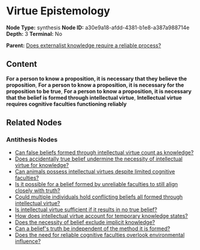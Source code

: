 # Virtue Epistemology

**Node Type:** synthesis
**Node ID:** a30e9a18-afdd-4381-b1e8-a387a988714e
**Depth:** 3
**Terminal:** No

**Parent:** [Does externalist knowledge require a reliable process?](does-externalist-knowledge-require-a-reliable-process-antithesis-d441f057-d81f-4443-99d4-62bdd5b073b2.md)

## Content

**For a person to know a proposition, it is necessary that they believe the proposition**, **For a person to know a proposition, it is necessary for the proposition to be true**, **For a person to know a proposition, it is necessary that the belief is formed through intellectual virtue**, **Intellectual virtue requires cognitive faculties functioning reliably**

## Related Nodes

### Antithesis Nodes

- [Can false beliefs formed through intellectual virtue count as knowledge?](can-false-beliefs-formed-through-intellectual-virtue-count-as-knowledge-antithesis-dc1a3efe-2a35-47cf-9f85-40ccb43267a0.md)
- [Does accidentally true belief undermine the necessity of intellectual virtue for knowledge?](does-accidentally-true-belief-undermine-the-necessity-of-intellectual-virtue-for-knowledge-antithesis-deb3da55-5573-4db6-a894-27eb3204b935.md)
- [Can animals possess intellectual virtues despite limited cognitive faculties?](can-animals-possess-intellectual-virtues-despite-limited-cognitive-faculties-antithesis-e6b9ec25-c98f-4e07-8027-1ec5052936c3.md)
- [Is it possible for a belief formed by unreliable faculties to still align closely with truth?](is-it-possible-for-a-belief-formed-by-unreliable-faculties-to-still-align-closely-with-truth-antithesis-8dc526fe-470f-4ab5-afb9-cb0698074208.md)
- [Could multiple individuals hold conflicting beliefs all formed through intellectual virtue?](could-multiple-individuals-hold-conflicting-beliefs-all-formed-through-intellectual-virtue-antithesis-0d7372c9-5a69-4012-8754-a14c7acd34d5.md)
- [Is intellectual virtue sufficient if it results in no true belief?](is-intellectual-virtue-sufficient-if-it-results-in-no-true-belief-antithesis-3f0f046d-ed06-49a4-9bd8-3c51affe63d9.md)
- [How does intellectual virtue account for temporary knowledge states?](how-does-intellectual-virtue-account-for-temporary-knowledge-states-antithesis-6a987260-a2ae-4505-9bb4-faf4b0de6a94.md)
- [Does the necessity of belief exclude implicit knowledge?](does-the-necessity-of-belief-exclude-implicit-knowledge-antithesis-9f91e071-43f8-473e-b404-bb7a544d34ed.md)
- [Can a belief's truth be independent of the method it is formed?](can-a-beliefs-truth-be-independent-of-the-method-it-is-formed-antithesis-407ff82f-6c9a-4b8a-b596-06e4f3548e69.md)
- [Does the need for reliable cognitive faculties overlook environmental influence?](does-the-need-for-reliable-cognitive-faculties-overlook-environmental-influence-antithesis-dca784f8-7521-4c28-8a4d-a3e7fd4f9617.md)
